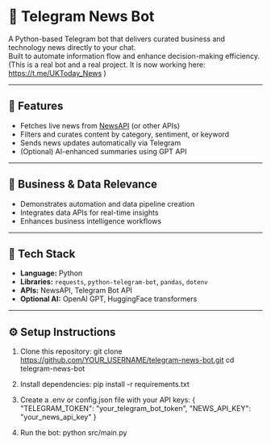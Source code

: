 # 📰 Telegram News Bot

A Python-based Telegram bot that delivers curated business and technology news directly to your chat.  
Built to automate information flow and enhance decision-making efficiency.
(This is a real bot and a real project. It is now working here: https://t.me/UKToday_News )

---

## 🚀 Features
- Fetches live news from [NewsAPI](https://newsapi.org) (or other APIs)
- Filters and curates content by category, sentiment, or keyword
- Sends news updates automatically via Telegram
- (Optional) AI-enhanced summaries using GPT API

---

## 💼 Business & Data Relevance
- Demonstrates automation and data pipeline creation
- Integrates data APIs for real-time insights
- Enhances business intelligence workflows

---

## 🧠 Tech Stack
- **Language:** Python  
- **Libraries:** `requests`, `python-telegram-bot`, `pandas`, `dotenv`
- **APIs:** NewsAPI, Telegram Bot API  
- **Optional AI:** OpenAI GPT, HuggingFace transformers

---

## ⚙️ Setup Instructions
1. Clone this repository:
  git clone https://github.com/YOUR_USERNAME/telegram-news-bot.git
  cd telegram-news-bot

2. Install dependencies:
pip install -r requirements.txt

3. Create a .env or config.json file with your API keys:
{
  "TELEGRAM_TOKEN": "your_telegram_bot_token",
  "NEWS_API_KEY": "your_news_api_key"
}

4. Run the bot:
python src/main.py

